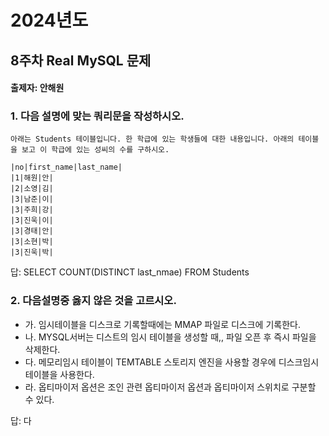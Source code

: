 # 2024년도
## 8주차 Real MySQL 문제
#### 출제자: 안해원

### 1. 다음 설명에 맞는 쿼리문을 작성하시오.
```
아래는 Students 테이블입니다. 한 학급에 있는 학생들에 대한 내용입니다. 아래의 테이블을 보고 이 학급에 있는 성씨의 수를 구하시오.

|no|first_name|last_name|
|1|해원|안|
|2|소영|김|
|3|남준|이|
|3|주희|강|
|3|진욱|이|
|3|경태|안|
|3|소현|박|
|3|진욱|박|

```

답: SELECT COUNT(DISTINCT last_nmae) FROM Students

### 2. 다음설명중 옳지 않은 것을 고르시오.
- 가. 임시테이블을 디스크로 기록할때에는 MMAP 파일로 디스크에 기록한다.
- 나. MYSQL서버는 디스트의 임시 테이블을 생성할 때,, 파일 오픈 후 즉시 파일을 삭제한다.
- 다. 메모리임시 테이블이 TEMTABLE 스토리지 엔진을 사용할 경우에 디스크임시 테이블을 사용한다.
- 라. 옵티마이저 옵션은 조인 관련 옵티마이저 옵션과 옵티마이저 스위치로 구분할 수 있다.

답: 다
